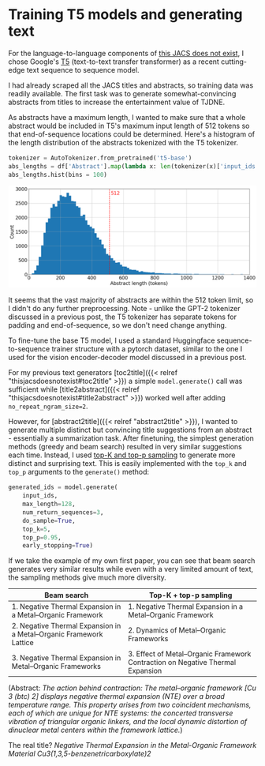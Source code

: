 # Training T5 models and generating text


For the language-to-language components of [this JACS does not exist](https://thisjacsdoesnotexist.com), I chose Google's [T5](https://huggingface.co/docs/transformers/v4.21.2/en/model_doc/t5) (text-to-text transfer transformer) as a recent cutting-edge text sequence to sequence model.

I had already scraped all the JACS titles and abstracts, so training data was readily available. The first task was to generate somewhat-convincing abstracts from titles to increase the entertainment value of TJDNE.

As abstracts have a maximum length, I wanted to make sure that a whole abstract would be included in T5's maximum input length of 512 tokens so that end-of-sequence locations could be determined. Here's a histogram of the length distribution of the abstracts tokenized with the T5 tokenizer.

```python
tokenizer = AutoTokenizer.from_pretrained('t5-base')
abs_lengths = df['Abstract'].map(lambda x: len(tokenizer(x)['input_ids']))
abs_lengths.hist(bins = 100)
```

<center>

![Abstract token length](/abs_lengths.png)
</center>

It seems that the vast majority of abstracts are within the 512 token limit, so I didn't do any further preprocessing. Note - unlike the GPT-2 tokenizer discussed in a previous post, the T5 tokenizer has separate tokens for padding and end-of-sequence, so we don't need change anything.

To fine-tune the base T5 model, I used a standard Huggingface sequence-to-sequence trainer structure with a pytorch dataset, similar to the one I used for the vision encoder-decoder model discussed in a previous post.

For my previous text generators [toc2title]({{< relref "thisjacsdoesnotexist#toc2title" >}}) a simple ``model.generate()`` call was sufficient while [title2abstract]({{< relref "thisjacsdoesnotexist#title2abstract" >}}) worked well after adding ``no_repeat_ngram_size=2``.

However, for [abstract2title]({{< relref "abstract2title" >}}), I wanted to generate multiple distinct but convincing title suggestions from an abstract - essentially a summarization task. After finetuning, the simplest generation methods (greedy and beam search) resulted in very similar suggestions each time. Instead, I used [top-K and top-p sampling](https://huggingface.co/blog/how-to-generate) to generate more distinct and surprising text. This is easily implemented with the ``top_k`` and ``top_p`` arguments to the ``generate()`` method:

```python
generated_ids = model.generate(
    input_ids, 
    max_length=128, 
    num_return_sequences=3,
    do_sample=True,
    top_k=5,
    top_p=0.95,
    early_stopping=True)
```
If we take the example of my own first paper, you can see that beam search generates very similar results while even with a very limited amount of text, the sampling methods give much more diversity.

| Beam search                                                         | Top-K + top-p sampling                                                         |
|---------------------------------------------------------------------|--------------------------------------------------------------------------------|
| 1. Negative Thermal Expansion in a Metal–Organic Framework          | 1. Negative Thermal Expansion in a Metal–Organic Framework                     |
| 2. Negative Thermal Expansion in a Metal–Organic Framework Lattice  | 2. Dynamics of Metal–Organic Frameworks                                        |
| 3. Negative Thermal Expansion in Metal–Organic Frameworks           | 3. Effect of Metal–Organic Framework Contraction on Negative Thermal Expansion |

(Abstract: _The action behind contraction: The metal–organic framework [Cu 3 (btc) 2] displays negative thermal expansion (NTE) over a broad temperature range. This property arises from two coincident mechanisms, each of which are unique for NTE systems: the concerted transverse vibration of triangular organic linkers, and the local dynamic distortion of dinuclear metal centers within the framework lattice._)

The real title? _Negative Thermal Expansion in the Metal-Organic Framework Material Cu3(1,3,5-benzenetricarboxylate)2_
